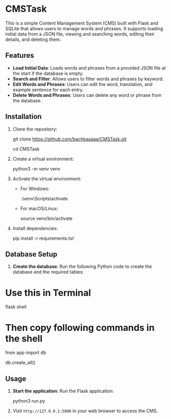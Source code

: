 # CMSTask
This is a simple Content Management System (CMS) built with Flask and SQLite that allows users to manage words and phrases. It supports loading initial data from a JSON file, viewing and searching words, editing their details, and deleting them.

## Features

- **Load Initial Data**: Loads words and phrases from a provided JSON file at the start if the database is empty.
- **Search and Filter**: Allows users to filter words and phrases by keyword.
- **Edit Words and Phrases**: Users can edit the word, translation, and example sentence for each entry.
- **Delete Words and Phrases**: Users can delete any word or phrase from the database.

## Installation

1. Clone the repository:

    
    git clone https://github.com/bachkaaaaa/CMSTask.git


    cd CMSTask
    

2. Create a virtual environment:

    
    python3 -m venv venv
    

3. Activate the virtual environment:

    - For Windows:
    
        
        .\venv\Scripts\activate
        

    - For macOS/Linux:
    
        source venv/bin/activate
        

4. Install dependencies:

    pip install -r requirements.txt

## Database Setup

1. **Create the database**: Run the following Python code to create the database and the required tables:
 # Use this in Terminal 
  flask shell   

# Then copy following commands in the shell  
  from app import db
  
  db.create_all()  
    

## Usage

1. **Start the application**: Run the Flask application:

   python3 run.py

2. Visit `http://127.0.0.1:5000` in your web browser to access the CMS.
